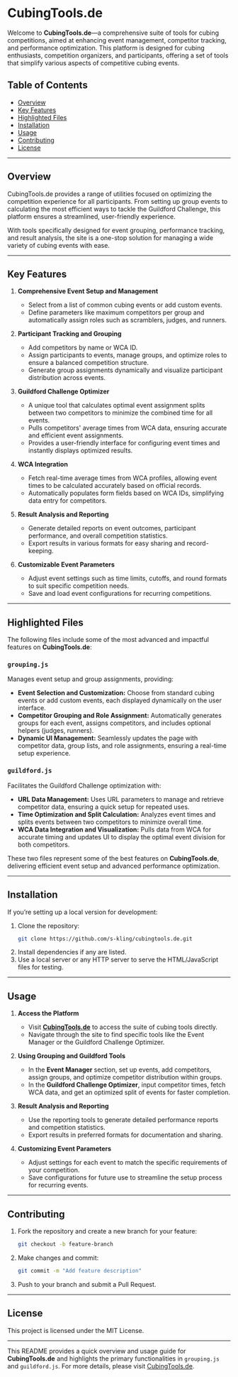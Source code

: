 # CubingTools.de

Welcome to **CubingTools.de**—a comprehensive suite of tools for cubing competitions, aimed at enhancing event management, competitor tracking, and performance optimization. This platform is designed for cubing enthusiasts, competition organizers, and participants, offering a set of tools that simplify various aspects of competitive cubing events.

## Table of Contents
- [Overview](#overview)
- [Key Features](#key-features)
- [Highlighted Files](#highlighted-files)
- [Installation](#installation)
- [Usage](#usage)
- [Contributing](#contributing)
- [License](#license)

---

## Overview

CubingTools.de provides a range of utilities focused on optimizing the competition experience for all participants. From setting up group events to calculating the most efficient ways to tackle the Guildford Challenge, this platform ensures a streamlined, user-friendly experience. 

With tools specifically designed for event grouping, performance tracking, and result analysis, the site is a one-stop solution for managing a wide variety of cubing events with ease.

---

## Key Features

1. **Comprehensive Event Setup and Management**
   - Select from a list of common cubing events or add custom events.
   - Define parameters like maximum competitors per group and automatically assign roles such as scramblers, judges, and runners.

2. **Participant Tracking and Grouping**
   - Add competitors by name or WCA ID.
   - Assign participants to events, manage groups, and optimize roles to ensure a balanced competition structure.
   - Generate group assignments dynamically and visualize participant distribution across events.

3. **Guildford Challenge Optimizer**
   - A unique tool that calculates optimal event assignment splits between two competitors to minimize the combined time for all events.
   - Pulls competitors' average times from WCA data, ensuring accurate and efficient event assignments.
   - Provides a user-friendly interface for configuring event times and instantly displays optimized results.

4. **WCA Integration**
   - Fetch real-time average times from WCA profiles, allowing event times to be calculated accurately based on official records.
   - Automatically populates form fields based on WCA IDs, simplifying data entry for competitors.

5. **Result Analysis and Reporting**
   - Generate detailed reports on event outcomes, participant performance, and overall competition statistics.
   - Export results in various formats for easy sharing and record-keeping.

6. **Customizable Event Parameters**
   - Adjust event settings such as time limits, cutoffs, and round formats to suit specific competition needs.
   - Save and load event configurations for recurring competitions.

---

## Highlighted Files

The following files include some of the most advanced and impactful features on **CubingTools.de**:

### `grouping.js`
Manages event setup and group assignments, providing:
   - **Event Selection and Customization:** Choose from standard cubing events or add custom events, each displayed dynamically on the user interface.
   - **Competitor Grouping and Role Assignment:** Automatically generates groups for each event, assigns competitors, and includes optional helpers (judges, runners).
   - **Dynamic UI Management:** Seamlessly updates the page with competitor data, group lists, and role assignments, ensuring a real-time setup experience.

### `guildford.js`
Facilitates the Guildford Challenge optimization with:
   - **URL Data Management:** Uses URL parameters to manage and retrieve competitor data, ensuring a quick setup for repeated uses.
   - **Time Optimization and Split Calculation:** Analyzes event times and splits events between two competitors to minimize overall time.
   - **WCA Data Integration and Visualization:** Pulls data from WCA for accurate timing and updates UI to display the optimal event division for both competitors.

These two files represent some of the best features on **CubingTools.de**, delivering efficient event setup and advanced performance optimization.

---

## Installation

If you’re setting up a local version for development:

1. Clone the repository:
    ```bash
    git clone https://github.com/s-kling/cubingtools.de.git
    ```
2. Install dependencies if any are listed.
3. Use a local server or any HTTP server to serve the HTML/JavaScript files for testing.

---

## Usage

1. **Access the Platform**
   - Visit **[CubingTools.de](https://cubingtools.de)** to access the suite of cubing tools directly.
   - Navigate through the site to find specific tools like the Event Manager or the Guildford Challenge Optimizer.

2. **Using Grouping and Guildford Tools**
   - In the **Event Manager** section, set up events, add competitors, assign groups, and optimize competitor distribution within groups.
   - In the **Guildford Challenge Optimizer**, input competitor times, fetch WCA data, and get an optimized split of events for faster completion.

3. **Result Analysis and Reporting**
   - Use the reporting tools to generate detailed performance reports and competition statistics.
   - Export results in preferred formats for documentation and sharing.

4. **Customizing Event Parameters**
   - Adjust settings for each event to match the specific requirements of your competition.
   - Save configurations for future use to streamline the setup process for recurring events.

---

## Contributing

1. Fork the repository and create a new branch for your feature:
   ```bash
   git checkout -b feature-branch
   ```
2. Make changes and commit:
   ```bash
   git commit -m "Add feature description"
   ```
3. Push to your branch and submit a Pull Request.

---

## License

This project is licensed under the MIT License.

---

This README provides a quick overview and usage guide for **CubingTools.de** and highlights the primary functionalities in `grouping.js` and `guildford.js`. For more details, please visit [CubingTools.de](https://cubingtools.de).
